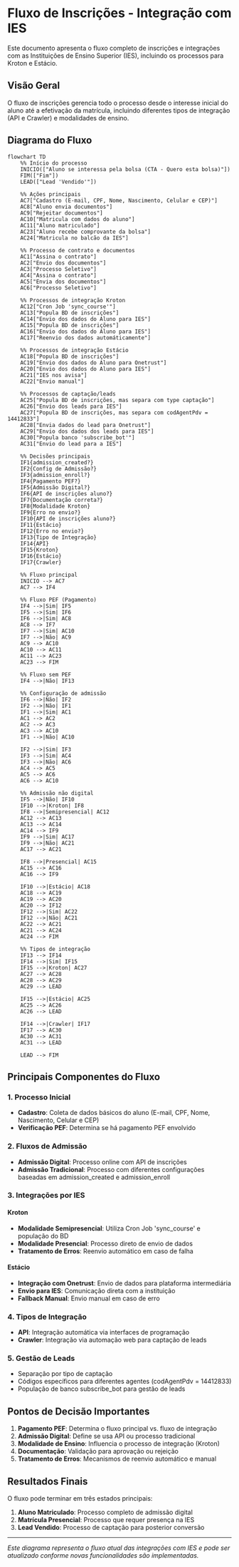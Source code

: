 # Fluxo de Inscrições - Integração com IES

Este documento apresenta o fluxo completo de inscrições e integrações com as Instituições de Ensino Superior (IES), incluindo os processos para Kroton e Estácio.

## Visão Geral

O fluxo de inscrições gerencia todo o processo desde o interesse inicial do aluno até a efetivação da matrícula, incluindo diferentes tipos de integração (API e Crawler) e modalidades de ensino.

## Diagrama do Fluxo

```mermaid
flowchart TD
    %% Início do processo
    INICIO(["Aluno se interessa pela bolsa (CTA - Quero esta bolsa)"])
    FIM(["Fim"])
    LEAD(["Lead 'Vendido'"])
    
    %% Ações principais
    AC7["Cadastro (E-mail, CPF, Nome, Nascimento, Celular e CEP)"]
    AC8["Aluno envia documentos"]
    AC9["Rejeitar documentos"]
    AC10["Matricula com dados do aluno"]
    AC11["Aluno matriculado"]
    AC23["Aluno recebe comprovante da bolsa"]
    AC24["Matricula no balcão da IES"]
    
    %% Processo de contrato e documentos
    AC1["Assina o contrato"]
    AC2["Envio dos documentos"]
    AC3["Processo Seletivo"]
    AC4["Assina o contrato"]
    AC5["Envia dos documentos"]
    AC6["Processo Seletivo"]
    
    %% Processos de integração Kroton
    AC12["Cron Job 'sync_course'"]
    AC13["Popula BD de inscrições"]
    AC14["Envio dos dados do Aluno para IES"]
    AC15["Popula BD de inscrições"]
    AC16["Envio dos dados do Aluno para IES"]
    AC17["Reenvio dos dados automáticamente"]
    
    %% Processos de integração Estácio
    AC18["Popula BD de inscrições"]
    AC19["Envio dos dados do Aluno para Onetrust"]
    AC20["Envio dos dados do Aluno para IES"]
    AC21["IES nos avisa"]
    AC22["Envio manual"]
    
    %% Processos de captação/leads
    AC25["Popula BD de inscrições, mas separa com type captação"]
    AC26["Envio dos leads para IES"]
    AC27["Popula BD de inscrições, mas separa com codAgentPdv = 14412833"]
    AC28["Envia dados do lead para Onetrust"]
    AC29["Envio dos dados dos leads para IES"]
    AC30["Popula banco 'subscribe_bot'"]
    AC31["Envio do lead para a IES"]
    
    %% Decisões principais
    IF1{admission_created?}
    IF2{Config de Admissão?}
    IF3{admission_enroll?}
    IF4{Pagamento PEF?}
    IF5{Admissão Digital?}
    IF6{API de inscrições aluno?}
    IF7{Documentação correta?}
    IF8{Modalidade Kroton}
    IF9{Erro no envio?}
    IF10{API de inscrições aluno?}
    IF11{Estácio}
    IF12{Erro no envio?}
    IF13{Tipo de Integração}
    IF14{API}
    IF15{Kroton}
    IF16{Estácio}
    IF17{Crawler}
    
    %% Fluxo principal
    INICIO --> AC7
    AC7 --> IF4
    
    %% Fluxo PEF (Pagamento)
    IF4 -->|Sim| IF5
    IF5 -->|Sim| IF6
    IF6 -->|Sim| AC8
    AC8 --> IF7
    IF7 -->|Sim| AC10
    IF7 -->|Não| AC9
    AC9 --> AC10
    AC10 --> AC11
    AC11 --> AC23
    AC23 --> FIM
    
    %% Fluxo sem PEF
    IF4 -->|Não| IF13
    
    %% Configuração de admissão
    IF6 -->|Não| IF2
    IF2 -->|Não| IF1
    IF1 -->|Sim| AC1
    AC1 --> AC2
    AC2 --> AC3
    AC3 --> AC10
    IF1 -->|Não| AC10
    
    IF2 -->|Sim| IF3
    IF3 -->|Sim| AC4
    IF3 -->|Não| AC6
    AC4 --> AC5
    AC5 --> AC6
    AC6 --> AC10
    
    %% Admissão não digital
    IF5 -->|Não| IF10
    IF10 -->|Kroton| IF8
    IF8 -->|Semipresencial| AC12
    AC12 --> AC13
    AC13 --> AC14
    AC14 --> IF9
    IF9 -->|Sim| AC17
    IF9 -->|Não| AC21
    AC17 --> AC21
    
    IF8 -->|Presencial| AC15
    AC15 --> AC16
    AC16 --> IF9
    
    IF10 -->|Estácio| AC18
    AC18 --> AC19
    AC19 --> AC20
    AC20 --> IF12
    IF12 -->|Sim| AC22
    IF12 -->|Não| AC21
    AC22 --> AC21
    AC21 --> AC24
    AC24 --> FIM
    
    %% Tipos de integração
    IF13 --> IF14
    IF14 -->|Sim| IF15
    IF15 -->|Kroton| AC27
    AC27 --> AC28
    AC28 --> AC29
    AC29 --> LEAD
    
    IF15 -->|Estácio| AC25
    AC25 --> AC26
    AC26 --> LEAD
    
    IF14 -->|Crawler| IF17
    IF17 --> AC30
    AC30 --> AC31
    AC31 --> LEAD
    
    LEAD --> FIM
```

## Principais Componentes do Fluxo

### 1. Processo Inicial
- **Cadastro**: Coleta de dados básicos do aluno (E-mail, CPF, Nome, Nascimento, Celular e CEP)
- **Verificação PEF**: Determina se há pagamento PEF envolvido

### 2. Fluxos de Admissão
- **Admissão Digital**: Processo online com API de inscrições
- **Admissão Tradicional**: Processo com diferentes configurações baseadas em admission_created e admission_enroll

### 3. Integrações por IES

#### Kroton
- **Modalidade Semipresencial**: Utiliza Cron Job 'sync_course' e população do BD
- **Modalidade Presencial**: Processo direto de envio de dados
- **Tratamento de Erros**: Reenvio automático em caso de falha

#### Estácio
- **Integração com Onetrust**: Envio de dados para plataforma intermediária
- **Envio para IES**: Comunicação direta com a instituição
- **Fallback Manual**: Envio manual em caso de erro

### 4. Tipos de Integração
- **API**: Integração automática via interfaces de programação
- **Crawler**: Integração via automação web para captação de leads

### 5. Gestão de Leads
- Separação por tipo de captação
- Códigos específicos para diferentes agentes (codAgentPdv = 14412833)
- População de banco subscribe_bot para gestão de leads

## Pontos de Decisão Importantes

1. **Pagamento PEF**: Determina o fluxo principal vs. fluxo de integração
2. **Admissão Digital**: Define se usa API ou processo tradicional
3. **Modalidade de Ensino**: Influencia o processo de integração (Kroton)
4. **Documentação**: Validação para aprovação ou rejeição
5. **Tratamento de Erros**: Mecanismos de reenvio automático e manual

## Resultados Finais

O fluxo pode terminar em três estados principais:
1. **Aluno Matriculado**: Processo completo de admissão digital
2. **Matrícula Presencial**: Processo que requer presença na IES
3. **Lead Vendido**: Processo de captação para posterior conversão

---

*Este diagrama representa o fluxo atual das integrações com IES e pode ser atualizado conforme novas funcionalidades são implementadas.*
